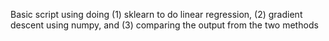 Basic script using doing (1) sklearn to do linear regression, (2) gradient descent using numpy, and (3) comparing the output from the two methods
